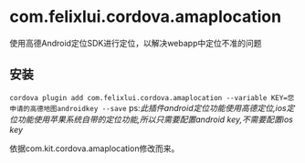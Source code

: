 # com.felixlui.cordova.amaplocation
使用高德Android定位SDK进行定位，以解决webapp中定位不准的问题

## 安装
`cordova plugin add com.felixlui.cordova.amaplocation --variable KEY=您申请的高德地图androidkey --save`
ps:_此插件android定位功能使用高德定位,ios定位功能使用苹果系统自带的定位功能,所以只需要配置android key,不需要配置ios key_

依据com.kit.cordova.amaplocation修改而来。